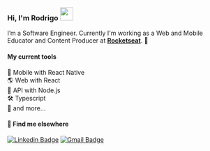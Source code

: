 ### Hi, I'm Rodrigo <img src="https://media.giphy.com/media/hvRJCLFzcasrR4ia7z/giphy.gif" width="30px">

I’m a Software Engineer. Currently I'm working as a Web and Mobile Educator and Content Producer at [**Rocketseat**](https://github.com/rocketseat-education). 🚀

#### My current tools 
📱 Mobile with React Native  
🌎 Web with React  
📡 API with Node.js  
🛠️ Typescript  
🧰 and more...  

#### 💬 Find me elsewhere

[![Linkedin Badge](https://img.shields.io/badge/-Linkedin-blue?style=flat-square&logo=Linkedin&logoColor=white&link=https://www.linkedin.com/in/rodrigo-goncalves-santana/)](https://www.linkedin.com/in/rodrigo-goncalves-santana/) 
[![Gmail Badge](https://img.shields.io/badge/-rodrigorgtic@gmail.com-c14438?style=flat-square&logo=Gmail&logoColor=white&link=mailto:rodrigorgtic@gmail.com)](mailto:fhugoduarte@gmail.com)
